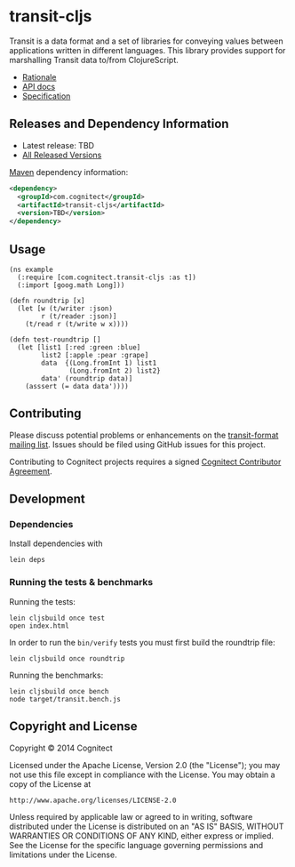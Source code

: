 # transit-cljs

Transit is a data format and a set of libraries for conveying values between applications written in different languages. This library provides support for marshalling Transit data to/from ClojureScript.

* [Rationale](http://i-should-be-a-link)
* [API docs](http://cognitect.github.io/transit-java/)
* [Specification](http://github.com/cognitect/transit-format)

## Releases and Dependency Information

* Latest release: TBD
* [All Released Versions](http://search.maven.org/#search%7Cgav%7C1%7Cg%3A%22com.cognitect%22%20AND%20a%3A%22transit-cljs%22)

[Maven](http://maven.apache.org/) dependency information:

```xml
<dependency>
  <groupId>com.cognitect</groupId>
  <artifactId>transit-cljs</artifactId>
  <version>TBD</version>
</dependency>
```

## Usage

```clojurescript
(ns example
  (:require [com.cognitect.transit-cljs :as t])
  (:import [goog.math Long]))

(defn roundtrip [x]
  (let [w (t/writer :json)
        r (t/reader :json)]
    (t/read r (t/write w x))))

(defn test-roundtrip []
  (let [list1 [:red :green :blue]
        list2 [:apple :pear :grape]
        data  {(Long.fromInt 1) list1
               (Long.fromInt 2) list2}
        data' (roundtrip data)]
    (asssert (= data data'))))
```

## Contributing 

Please discuss potential problems or enhancements on the [transit-format mailing list](https://groups.google.com/forum/#!forum/transit-format). Issues should be filed using GitHub issues for this project.

Contributing to Cognitect projects requires a signed [Cognitect Contributor Agreement](http://cognitect.com/contributing).

## Development

### Dependencies

Install dependencies with

```
lein deps
```

### Running the tests & benchmarks

Running the tests:

```
lein cljsbuild once test
open index.html
```

In order to run the `bin/verify` tests you must first build the
roundtrip file:

```
lein cljsbuild once roundtrip
```

Running the benchmarks:

```
lein cljsbuild once bench
node target/transit.bench.js
```

## Copyright and License

Copyright © 2014 Cognitect

Licensed under the Apache License, Version 2.0 (the "License");
you may not use this file except in compliance with the License.
You may obtain a copy of the License at

    http://www.apache.org/licenses/LICENSE-2.0

Unless required by applicable law or agreed to in writing, software
distributed under the License is distributed on an "AS IS" BASIS,
WITHOUT WARRANTIES OR CONDITIONS OF ANY KIND, either express or implied.
See the License for the specific language governing permissions and
limitations under the License.
